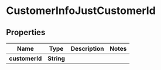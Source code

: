 

# CustomerInfoJustCustomerId

## Properties

Name | Type | Description | Notes
------------ | ------------- | ------------- | -------------
**customerId** | **String** |  | 




